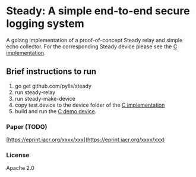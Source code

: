 # Steady: A simple end-to-end secure logging system
A golang implementation of a proof-of-concept Steady relay and simple echo collector.
For the corresponding Steady device please see the [C implementation](https://github.com/pylls/steady-c).

## Brief instructions to run
1. go get github.com/pylls/steady
2. run steady-relay
3. run steady-make-device
4. copy test.device to the device folder of the [C implementation](https://github.com/pylls/steady-c)
5. build and run the [C demo device](https://github.com/pylls/steady-c).

### Paper (TODO)
[https://eprint.iacr.org/xxxx/xxx](https://eprint.iacr.org/xxxx/xxx)

### License
Apache 2.0
